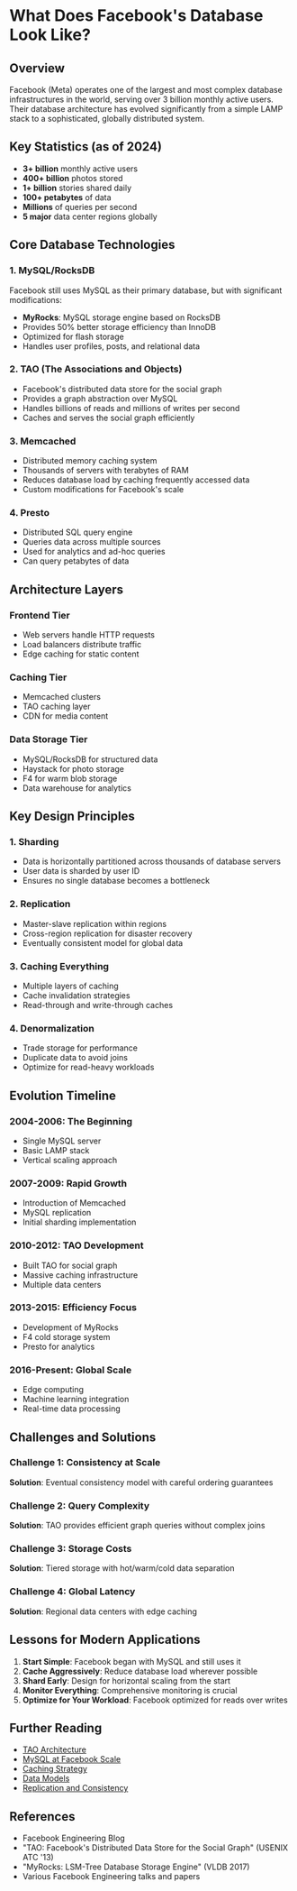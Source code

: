 # What Does Facebook's Database Look Like?

## Overview

Facebook (Meta) operates one of the largest and most complex database infrastructures in the world, serving over 3 billion monthly active users. Their database architecture has evolved significantly from a simple LAMP stack to a sophisticated, globally distributed system.

## Key Statistics (as of 2024)
- **3+ billion** monthly active users
- **400+ billion** photos stored
- **1+ billion** stories shared daily
- **100+ petabytes** of data
- **Millions** of queries per second
- **5 major** data center regions globally

## Core Database Technologies

### 1. MySQL/RocksDB
Facebook still uses MySQL as their primary database, but with significant modifications:
- **MyRocks**: MySQL storage engine based on RocksDB
- Provides 50% better storage efficiency than InnoDB
- Optimized for flash storage
- Handles user profiles, posts, and relational data

### 2. TAO (The Associations and Objects)
- Facebook's distributed data store for the social graph
- Provides a graph abstraction over MySQL
- Handles billions of reads and millions of writes per second
- Caches and serves the social graph efficiently

### 3. Memcached
- Distributed memory caching system
- Thousands of servers with terabytes of RAM
- Reduces database load by caching frequently accessed data
- Custom modifications for Facebook's scale

### 4. Presto
- Distributed SQL query engine
- Queries data across multiple sources
- Used for analytics and ad-hoc queries
- Can query petabytes of data

## Architecture Layers

### Frontend Tier
- Web servers handle HTTP requests
- Load balancers distribute traffic
- Edge caching for static content

### Caching Tier
- Memcached clusters
- TAO caching layer
- CDN for media content

### Data Storage Tier
- MySQL/RocksDB for structured data
- Haystack for photo storage
- F4 for warm blob storage
- Data warehouse for analytics

## Key Design Principles

### 1. Sharding
- Data is horizontally partitioned across thousands of database servers
- User data is sharded by user ID
- Ensures no single database becomes a bottleneck

### 2. Replication
- Master-slave replication within regions
- Cross-region replication for disaster recovery
- Eventually consistent model for global data

### 3. Caching Everything
- Multiple layers of caching
- Cache invalidation strategies
- Read-through and write-through caches

### 4. Denormalization
- Trade storage for performance
- Duplicate data to avoid joins
- Optimize for read-heavy workloads

## Evolution Timeline

### 2004-2006: The Beginning
- Single MySQL server
- Basic LAMP stack
- Vertical scaling approach

### 2007-2009: Rapid Growth
- Introduction of Memcached
- MySQL replication
- Initial sharding implementation

### 2010-2012: TAO Development
- Built TAO for social graph
- Massive caching infrastructure
- Multiple data centers

### 2013-2015: Efficiency Focus
- Development of MyRocks
- F4 cold storage system
- Presto for analytics

### 2016-Present: Global Scale
- Edge computing
- Machine learning integration
- Real-time data processing

## Challenges and Solutions

### Challenge 1: Consistency at Scale
**Solution**: Eventual consistency model with careful ordering guarantees

### Challenge 2: Query Complexity
**Solution**: TAO provides efficient graph queries without complex joins

### Challenge 3: Storage Costs
**Solution**: Tiered storage with hot/warm/cold data separation

### Challenge 4: Global Latency
**Solution**: Regional data centers with edge caching

## Lessons for Modern Applications

1. **Start Simple**: Facebook began with MySQL and still uses it
2. **Cache Aggressively**: Reduce database load wherever possible
3. **Shard Early**: Design for horizontal scaling from the start
4. **Monitor Everything**: Comprehensive monitoring is crucial
5. **Optimize for Your Workload**: Facebook optimized for reads over writes

## Further Reading

- [TAO Architecture](./tao-architecture.md)
- [MySQL at Facebook Scale](./mysql-at-scale.md)
- [Caching Strategy](./caching-strategy.md)
- [Data Models](./data-models.md)
- [Replication and Consistency](./replication-consistency.md)

## References

- Facebook Engineering Blog
- "TAO: Facebook's Distributed Data Store for the Social Graph" (USENIX ATC '13)
- "MyRocks: LSM-Tree Database Storage Engine" (VLDB 2017)
- Various Facebook Engineering talks and papers